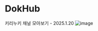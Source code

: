 # DokHub
키리누키 채널 모아보기 - 2025.1.20
![image](https://github.com/user-attachments/assets/77e1b8f6-b651-415a-b221-44aafaa50cb0)
